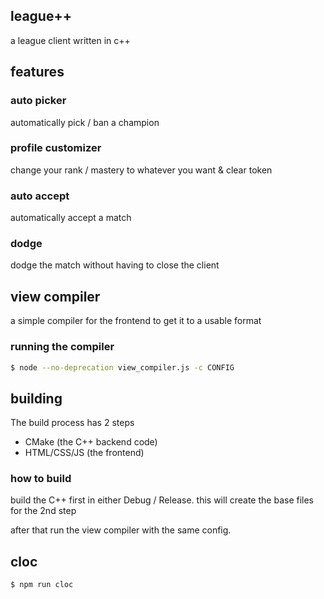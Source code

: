 ## league++
a league client written in c++

## features

### auto picker
automatically pick / ban a champion

### profile customizer
change your rank / mastery to whatever you want & clear token

### auto accept
automatically accept a match

### dodge
dodge the match without having to close the client

## view compiler
a simple compiler for the frontend to get it to a usable format

### running the compiler
```bash
$ node --no-deprecation view_compiler.js -c CONFIG
```

## building
The build process has 2 steps
* CMake (the C++ backend code)
* HTML/CSS/JS (the frontend)

### how to build
build the C++ first in either Debug / Release. this will create the base files for the 2nd step

after that run the view compiler with the same config.

## cloc
```bash
$ npm run cloc
```
